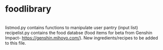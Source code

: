 # foodlibrary

<br>listmod.py contains functions to manipulate user pantry (input list)
<br>recipelist.py contains the food databse (food items for beta from Genshin Impact- https://genshin.mihoyo.com/). New ingredients/recipes to be added to this file.
